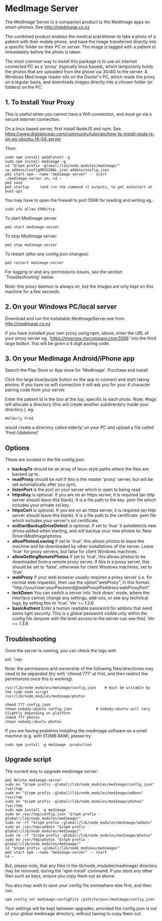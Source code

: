 # MedImage Server

The MedImage Server is a companion product to the MedImage apps on smart-phones. See http://medimage.co.nz

The combined product enables the medical practitioner to take a photo of a patient with their mobile phone, and have the image transferred directly into a specific folder on their PC or server.  The image is tagged with a patient id immediately before the photo is taken.

The most common way to install this package is to use an internet connected PC as a 'proxy' (typically linux based), which temporarily holds the photos that are uploaded from the phone via 3G/4G to the server. A Windows Med Image reader sits on the Doctor's PC, which reads the proxy on a regular basis, and downloads images directly into a chosen folder (or folders) on the PC. 

## 1. To Install Your Proxy

This is useful when you cannot have a Wifi connection, and must go via a secure internet connection.

On a linux based server, first install NodeJS and npm.
See https://www.digitalocean.com/community/tutorials/how-to-install-node-js-on-an-ubuntu-14-04-server

Then:

```
sudo npm install pm2@latest -g
sudo npm install medimage -g
cd "$(npm prefix -global)/lib/node_modules/medimage/" 
cp addons/configORIGINAL.json addons/config.json
pm2 start npm --name "medimage-server" -- start
./medimage-server.sh; cd ~
pm2 save
pm2 startup     (and run the command it outputs, to get autostart at boot-up)
```

You may have to open the firewall to port 5566 for reading and writing eg.:
```
sudo ufw allow 5566/tcp
```


To start MedImage server
```
pm2 start medimage-server
```

To stop MedImage server:
```
pm2 stop medimage-server
```

To restart (after any config.json changes):
```
pm2 restart medimage-server
```

For logging or and any permissions issues, see the section 'Troubleshooting' below.




Note: this proxy daemon is always on, but the images are only kept on this machine for a few seconds.



## 2. On your Windows PC/local server

Download and run the installable MedImageServer.exe from http://medimage.co.nz

If you have installed your own proxy using npm, above, enter the URL of your proxy server eg. 'https://myproxy.mycompany.com:5566' into the third large button. You will be given a 4 digit pairing code.



## 3. On your MedImage Android/iPhone app 

Search the Play Store or App store for 'MedImage'. Purchase and install.

Click the large blue/purple button on the app to connect and start taking photos. If you have no wifi connection it will ask you for your 4 character pairing code from your server.

Enter the patient id in the box at the top, specific to each photo. Note: #tags will allocate a directory (this will create another subdirectory inside your directory.). eg.
```
#elderly Fred
```
would create a directory called elderly/ on your PC and upload a file called 'Fred-[datetime]'



## Options

These are located in the file config.json.


* **backupTo** should be an array of linux-style paths where the files are backed up to.
* **readProxy** should be null if this is the master 'proxy' server, but will be set automatically after you sync.
* **listenPort** is the port on your server which is open to being read
* **httpsKey** is optional. If you are on an https server, it is required (an http server should leave this blank). It is a file path to the key .pem file which includes your private ssl key.
* **httpsCert** is optional. If you are on an https server, it is required (an http server should leave this blank). It is a file path to the certificate .pem file which includes your server's ssl certificate.
* **onStartBackupDriveDetect** is optional. If set to 'true' it autodetects new drives added when starting, and will backup your new photos to:
  New Drive:\MedImage\photos 
* **allowPhotosLeaving**  If set to 'true', this allows photos to leave the machine and be downloaded by other installations of the server. Leave 'true' for proxy servers, but false for client Windows machines.
* **allowGettingRemotePhotos**  If set to 'true', this allows photos to be downloaded from a remote proxy server. If this is a proxy server, this should be set to 'false', otherwise for client Windows machines, set to 'true'.
* **webProxy** If your web browser usually requires a proxy server (i.e. for normal web requests), then use the option"webProxy", in this format: "http://yourUser:yourPassword@webProxyIPaddress:webProxyPort"
* **lockDown** You can switch a server into 'lock down' mode, where the interface cannot change any settings, add-ons, or see any technical logs, by setting this to 'true'. Ver >= 1.3.6
* **basicAuthent** Enter a human readable password for addons that need some light security. This is a global password visible only within the config file (anyone with file level access to the server can see this). Ver >= 1.3.8



## Troubleshooting

Once the server is running, you can check the logs with

```
pm2 logs
```

Note: the permissions and ownership of the following files/directories may need to be expanded (try with 'chmod 777' at first, and then restrict the permissions once this is working).

```
/usr/lib/node_modules/medimage/config.json    # must be writable by the sudo node script
/usr/lib/node_modules/medimage/photos
```

```
chmod 777 config.json
chown nobody:ubuntu config.json           # nobody:ubuntu will vary slightly depending on platform
chmod 777 photos
chown nobody:ubuntu photos
```

If you are having problems installing the medimage software on a small machine (e.g. with 512MB RAM), please try 

```
sudo npm install -g medimage -production
```



## Upgrade script


The current way to upgrade medimage server:

```
pm2 delete medimage-server
sudo mv "$(npm prefix -global)/lib/node_modules/medimage/config.json" /var/tmp
sudo mv "$(npm prefix -global)/lib/node_modules/medimage/addons" /var/tmp
sudo mv "$(npm prefix -global)/lib/node_modules/medimage/photos" /var/tmp
sudo npm install -g medimage
sudo mv /var/tmp/config.json "$(npm prefix -global)/lib/node_modules/medimage/"
sudo rm -rf "$(npm prefix -global)/lib/node_modules/medimage/addons" 
sudo mv /var/tmp/addons "$(npm prefix -global)/lib/node_modules/medimage/" 
sudo rm -rf "$(npm prefix -global)/lib/node_modules/medimage/photos"
sudo mv /var/tmp/photos "$(npm prefix -global)/lib/node_modules/medimage/"
cd "$(npm prefix -global)/lib/node_modules/medimage/" 
pm2 start npm --name "medimage-server" -- start
cd ~
```

But, please note, that any files in the lib/node_modules/medimage/ directory may be removed,
during the 'npm install' command. If you store any other files such as keys, ensure you
copy them out as above.

You also may wish to save your config file somewhere else first, and then run:

```
npm config set medimage:configFile /path/to/your/medimage/config.json
```
Your settings will be kept between upgrades, provided the config.json is out of your global medimage directory,
without having to copy them out.

